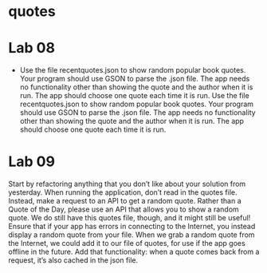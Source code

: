 # quotes
# Lab 08
* Use the file recentquotes.json to show random popular book quotes. Your program should use GSON to parse the .json file. The app needs no functionality other than showing the quote and the author when it is run. The app should choose one quote each time it is run.
Use the file recentquotes.json to show random popular book quotes. Your program should use GSON to parse the .json file. The app needs no functionality other than showing the quote and the author when it is run. The app should choose one quote each time it is run.
# Lab 09
Start by refactoring anything that you don’t like about your solution from yesterday.
When running the application, don’t read in the quotes file. Instead, make a request to an API to get a random quote.
Rather than a Quote of the Day, please use an API that allows you to show a random quote.
We do still have this quotes file, though, and it might still be useful! Ensure that if your app has errors in connecting to the Internet, you instead display a random quote from your file.
When we grab a random quote from the Internet, we could add it to our file of quotes, for use if the app goes offline in the future. Add that functionality: when a quote comes back from a request, it’s also cached in the json file.
